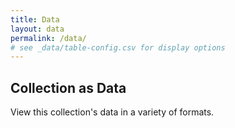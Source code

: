 ```yaml
---
title: Data
layout: data
permalink: /data/
# see _data/table-config.csv for display options
---
```


## Collection as Data

View this collection's data in a variety of formats.